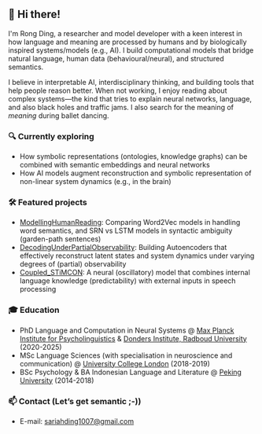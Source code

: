 ## 👋 Hi there!
I'm Rong Ding, a researcher and model developer with a keen interest in how language and meaning are processed by humans and by biologically inspired systems/models (e.g., AI). I build computational models that bridge natural language, human data (behavioural/neural), and structured semantics.

I believe in interpretable AI, interdisciplinary thinking, and building tools that help people reason better. When not working, I enjoy reading about complex systems—the kind that tries to explain neural networks, language, and also black holes and traffic jams. I also search for the meaning of _meaning_ during ballet dancing. 

### 🔍 Currently exploring
- How symbolic representations (ontologies, knowledge graphs) can be combined with semantic embeddings and neural networks
- How AI models augment reconstruction and symbolic representation of non-linear system dynamics (e.g., in the brain)

### 🛠️ Featured projects
- [ModellingHumanReading](https://github.com/Rong-Ding/ModellingHumanReading): Comparing Word2Vec models in handling word semantics, and SRN vs LSTM models in syntactic ambiguity (garden-path sentences)
- [DecodingUnderPartialObservability](https://github.com/Rong-Ding/DecodingUnderPartialObservability): Building Autoencoders that effectively reconstruct latent states and system dynamics under varying degrees of (partial) observability
- [Coupled_STiMCON](https://github.com/Rong-Ding/Coupled_STiMCON): A neural (oscillatory) model that combines internal language knowledge (predictability) with external inputs in speech processing

### 🎓 Education
- PhD Language and Computation in Neural Systems @ [Max Planck Institute for Psycholinguistics](https://mpi.nl) & [Donders Institute, Radboud University](https://www.ru.nl/en/donders-institute) (2020-2025)
- MSc Language Sciences (with specialisation in neuroscience and communication) @ [University College London](https://ucl.ac.uk) (2018-2019)
- BSc Psychology & BA Indonesian Language and Literature @ [Peking University](https://pku.edu.cn) (2014-2018)

### 📫 Contact (Let’s get semantic ;-))
- E-mail: sariahding1007@gmail.com

<!--
**Rong-Ding/Rong-Ding** is a ✨ _special_ ✨ repository because its `README.md` (this file) appears on your GitHub profile.

Here are some ideas to get you started:

- 🔭 I’m currently working on ...
- 🌱 I’m currently learning ...
- 👯 I’m looking to collaborate on ...
- 🤔 I’m looking for help with ...
- 💬 Ask me about ...
- 📫 sariahding1007@gmail.com
- ⚡ Fun fact: ...
-->

